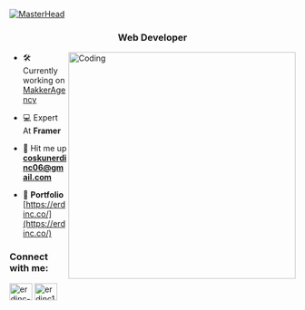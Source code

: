 [![MasterHead](
https://i.ibb.co/Yd4Q5NW/Github-Cover.jpg
)](https://erdinc0.github.io)



<h3 align="center">Web Developer</h3>

[<img align="right" alt="Coding" width="400" src="https://i.ibb.co/Yf3LGHY/Github-image.png">](https://erdinc0.github.io)

- 🛠️ Currently working on [MakkerAgency](https://makkeragency.com/)

- 💻 Expert At **Framer**

- 📩 Hit me up **coskunerdinc06@gmail.com**

- 💼 **Portfolio** [https://erdinc.co/](https://erdinc.co/)
  
<h3 align="left">Connect with me:</h3>
<p align="left">
<a href="https://linkedin.com/in/erdinc-cosgun" target="_blank"><img align="center" src="https://raw.githubusercontent.com/rahuldkjain/github-profile-readme-generator/master/src/images/icons/Social/linked-in-alt.svg" alt="erdinc-cosgun" height="30" width="40" /></a>
<a href="https://www.instagram.com/itsmeerdinc/" target="_blank"><img align="center" src="https://raw.githubusercontent.com/rahuldkjain/github-profile-readme-generator/master/src/images/icons/Social/instagram.svg" alt="erdinc11" height="30" width="40" /></a>
</p>
